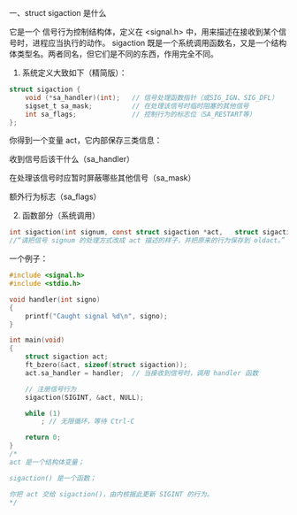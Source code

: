 一、struct sigaction 是什么

它是一个 信号行为控制结构体，定义在 <signal.h> 中，用来描述在接收到某个信号时，进程应当执行的动作。
sigaction 既是一个系统调用函数名，又是一个结构体类型名。两者同名，但它们是不同的东西，作用完全不同。

1. 系统定义大致如下（精简版）：
```c
struct sigaction {
    void (*sa_handler)(int);   // 信号处理函数指针（或SIG_IGN、SIG_DFL）
    sigset_t sa_mask;          // 在处理该信号时临时阻塞的其他信号
    int sa_flags;              // 控制行为的标志位（SA_RESTART等）
};
```
你得到一个变量 act，它内部保存三类信息：

收到信号后该干什么（sa_handler）

在处理该信号时应暂时屏蔽哪些其他信号（sa_mask）

额外行为标志（sa_flags）

2. 函数部分（系统调用）
```c
int sigaction(int signum, const struct sigaction *act,   struct sigaction *oldact);
//“请把信号 signum 的处理方式改成 act 描述的样子，并把原来的行为保存到 oldact。”
```

一个例子：
```c
#include <signal.h>
#include <stdio.h>

void handler(int signo)
{
    printf("Caught signal %d\n", signo);
}

int main(void)
{
    struct sigaction act;
    ft_bzero(&act, sizeof(struct sigaction));
    act.sa_handler = handler;  // 当接收到信号时，调用 handler 函数

    // 注册信号行为
    sigaction(SIGINT, &act, NULL);

    while (1)
        ; // 无限循环，等待 Ctrl-C

    return 0;
}
/*
act 是一个结构体变量；

sigaction() 是一个函数；

你把 act 交给 sigaction()，由内核据此更新 SIGINT 的行为。
*/
```
